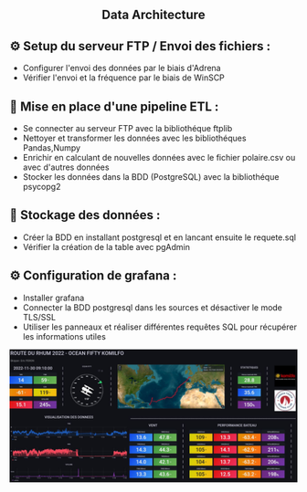 <h2 align="center">Data Architecture</h3>

## ⚙️ Setup du serveur FTP / Envoi des fichiers :
- Configurer l'envoi des données par le biais d'Adrena
- Vérifier l'envoi et la fréquence par le biais de WinSCP


## 📝 Mise en place d'une pipeline ETL :
- Se connecter au serveur FTP avec la bibliothéque ftplib 
- Nettoyer et transformer les données avec les bibliothéques Pandas,Numpy
- Enrichir en calculant de nouvelles données avec le fichier polaire.csv ou avec d'autres données
- Stocker les données dans la BDD (PostgreSQL) avec la bibliothéque psycopg2


## 📩 Stockage des données :
- Créer la BDD en installant postgresql et en lancant ensuite le requete.sql
- Vérifier la création de la table avec pgAdmin

## ⚙️ Configuration de grafana :
- Installer grafana 
- Connecter la BDD postgresql dans les sources et désactiver le mode TLS/SSL
- Utiliser les panneaux et réaliser différentes requêtes SQL pour récupérer les informations utiles


<p align="center">
  <img src="Screen page grafana/grafana route du rhum.JPG"/>
</p>
